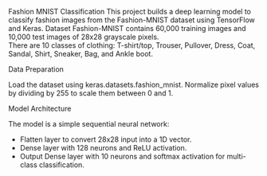 Fashion MNIST Classification
This project builds a deep learning model to classify fashion images from the Fashion-MNIST dataset using TensorFlow and Keras.
Dataset
Fashion-MNIST contains 60,000 training images and 10,000 test images of 28x28 grayscale pixels.  
There are 10 classes of clothing: T-shirt/top, Trouser, Pullover, Dress, Coat, Sandal, Shirt, Sneaker, Bag, and Ankle boot.

Data Preparation

Load the dataset using keras.datasets.fashion_mnist.
Normalize pixel values by dividing by 255 to scale them between 0 and 1.

Model Architecture

The model is a simple sequential neural network:
- Flatten layer to convert 28x28 input into a 1D vector.
- Dense layer with 128 neurons and ReLU activation.
- Output Dense layer with 10 neurons and softmax activation for multi-class classification.

